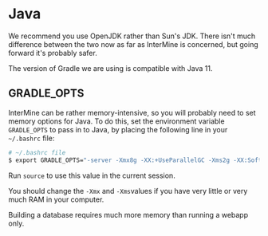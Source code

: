 # Java

We recommend you use OpenJDK rather than Sun's JDK. There isn't much difference between the two now as far as InterMine is concerned, but going forward it's probably safer.

The version of Gradle we are using is compatible with Java 11.

## GRADLE\_OPTS

InterMine can be rather memory-intensive, so you will probably need to set memory options for Java. To do this, set the environment variable `GRADLE_OPTS` to pass in to Java, by placing the following line in your `~/.bashrc` file:

```bash
# ~/.bashrc file
$ export GRADLE_OPTS="-server -Xmx8g -XX:+UseParallelGC -Xms2g -XX:SoftRefLRUPolicyMSPerMB=1 -XX:MaxHeapFreeRatio=99 -Dorg.gradle.daemon=false"
```

Run `source` to use this value in the current session.

You should change the `-Xmx` and `-Xms`values if you have very little or very much RAM in your computer.

Building a database requires much more memory than running a webapp only.

